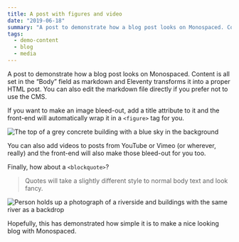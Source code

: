 ```yaml
---
title: A post with figures and video
date: "2019-06-18"
summary: "A post to demonstrate how a blog post looks on Monospaced. Content is all set in the “Body” field as markdown and Eleventy transforms it into a proper HTML post"
tags:
  - demo-content
  - blog
  - media
---
```


A post to demonstrate how a blog post looks on Monospaced. Content is all set in the “Body” field as markdown and Eleventy transforms it into a proper HTML post. You can also edit the markdown file directly if you prefer not to use the CMS.

If you want to make an image bleed-out, add a title attribute to it and the front-end will automatically wrap it in a `<figure>` tag for you.

![The top of a grey concrete building with a blue sky in the background](https://hylia-forestry.netlify.com/images/demo-image-1.jpg "Brutalism at its finest. Photo by Artificial Photography on Unsplash.")

You can also add videos to posts from YouTube or Vimeo (or wherever, really) and the front-end will also make those bleed-out for you too.

<lite-iframe type="youtube" style="width: 100%; height: 320px"  src="https://www.youtube.com/embed/_38JDGnr0vA" frameborder="0" allow="accelerometer; autoplay; encrypted-media; gyroscope; picture-in-picture" allowfullscreen></lite-iframe>

Finally, how about a `<blockquote>`?

> Quotes will take a slightly different style to normal body text and look fancy.

![Person holds up a photograph of a riverside and buildings with the same river as a backdrop](https://hylia-forestry.netlify.com/images/demo-image-2.jpg "Remember, if you want a figure and caption, add a 'title' attribute to image in the body field — Photo by Kharytonova Antonina on Unsplash.")

Hopefully, this has demonstrated how simple it is to make a nice looking blog with Monospaced.
